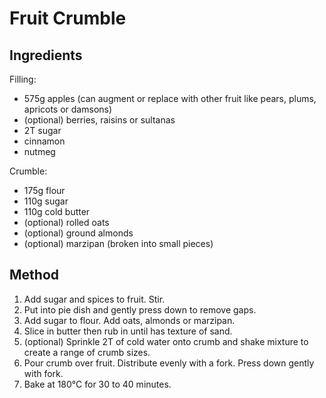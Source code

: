 # Fruit Crumble

## Ingredients

Filling:

- 575g apples (can augment or replace with other fruit like pears, plums, apricots or damsons)
- (optional) berries, raisins or sultanas
- 2T sugar
- cinnamon
- nutmeg

Crumble:

- 175g flour
- 110g sugar
- 110g cold butter
- (optional) rolled oats
- (optional) ground almonds
- (optional) marzipan (broken into small pieces)

## Method

1. Add sugar and spices to fruit. Stir.
2. Put into pie dish and gently press down to remove gaps.
3. Add sugar to flour. Add oats, almonds or marzipan.
4. Slice in butter then rub in until has texture of sand.
5. (optional) Sprinkle 2T of cold water onto crumb and shake mixture to create a range of crumb sizes.
6. Pour crumb over fruit. Distribute evenly with a fork. Press down gently with fork.
7. Bake at 180°C for 30 to 40 minutes.
